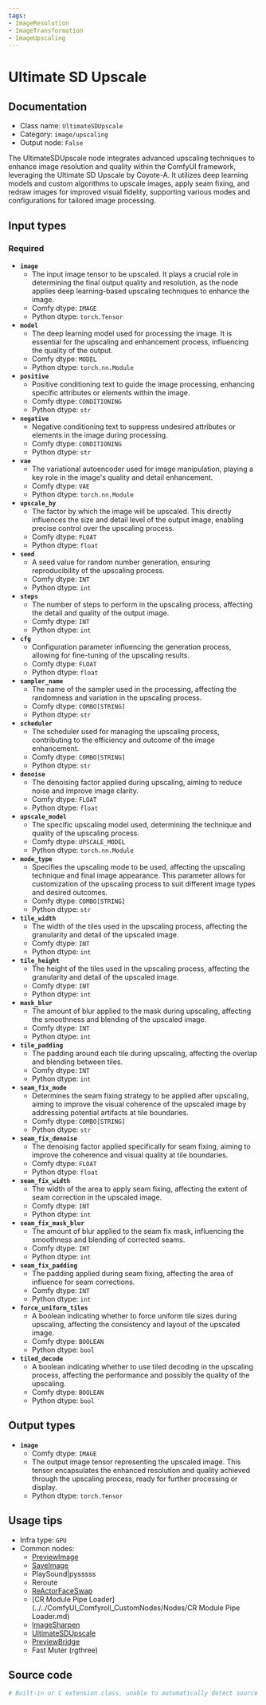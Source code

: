 ```yaml
---
tags:
- ImageResolution
- ImageTransformation
- ImageUpscaling
---
```


# Ultimate SD Upscale
## Documentation
- Class name: `UltimateSDUpscale`
- Category: `image/upscaling`
- Output node: `False`

The UltimateSDUpscale node integrates advanced upscaling techniques to enhance image resolution and quality within the ComfyUI framework, leveraging the Ultimate SD Upscale by Coyote-A. It utilizes deep learning models and custom algorithms to upscale images, apply seam fixing, and redraw images for improved visual fidelity, supporting various modes and configurations for tailored image processing.
## Input types
### Required
- **`image`**
    - The input image tensor to be upscaled. It plays a crucial role in determining the final output quality and resolution, as the node applies deep learning-based upscaling techniques to enhance the image.
    - Comfy dtype: `IMAGE`
    - Python dtype: `torch.Tensor`
- **`model`**
    - The deep learning model used for processing the image. It is essential for the upscaling and enhancement process, influencing the quality of the output.
    - Comfy dtype: `MODEL`
    - Python dtype: `torch.nn.Module`
- **`positive`**
    - Positive conditioning text to guide the image processing, enhancing specific attributes or elements within the image.
    - Comfy dtype: `CONDITIONING`
    - Python dtype: `str`
- **`negative`**
    - Negative conditioning text to suppress undesired attributes or elements in the image during processing.
    - Comfy dtype: `CONDITIONING`
    - Python dtype: `str`
- **`vae`**
    - The variational autoencoder used for image manipulation, playing a key role in the image's quality and detail enhancement.
    - Comfy dtype: `VAE`
    - Python dtype: `torch.nn.Module`
- **`upscale_by`**
    - The factor by which the image will be upscaled. This directly influences the size and detail level of the output image, enabling precise control over the upscaling process.
    - Comfy dtype: `FLOAT`
    - Python dtype: `float`
- **`seed`**
    - A seed value for random number generation, ensuring reproducibility of the upscaling process.
    - Comfy dtype: `INT`
    - Python dtype: `int`
- **`steps`**
    - The number of steps to perform in the upscaling process, affecting the detail and quality of the output image.
    - Comfy dtype: `INT`
    - Python dtype: `int`
- **`cfg`**
    - Configuration parameter influencing the generation process, allowing for fine-tuning of the upscaling results.
    - Comfy dtype: `FLOAT`
    - Python dtype: `float`
- **`sampler_name`**
    - The name of the sampler used in the processing, affecting the randomness and variation in the upscaling process.
    - Comfy dtype: `COMBO[STRING]`
    - Python dtype: `str`
- **`scheduler`**
    - The scheduler used for managing the upscaling process, contributing to the efficiency and outcome of the image enhancement.
    - Comfy dtype: `COMBO[STRING]`
    - Python dtype: `str`
- **`denoise`**
    - The denoising factor applied during upscaling, aiming to reduce noise and improve image clarity.
    - Comfy dtype: `FLOAT`
    - Python dtype: `float`
- **`upscale_model`**
    - The specific upscaling model used, determining the technique and quality of the upscaling process.
    - Comfy dtype: `UPSCALE_MODEL`
    - Python dtype: `torch.nn.Module`
- **`mode_type`**
    - Specifies the upscaling mode to be used, affecting the upscaling technique and final image appearance. This parameter allows for customization of the upscaling process to suit different image types and desired outcomes.
    - Comfy dtype: `COMBO[STRING]`
    - Python dtype: `str`
- **`tile_width`**
    - The width of the tiles used in the upscaling process, affecting the granularity and detail of the upscaled image.
    - Comfy dtype: `INT`
    - Python dtype: `int`
- **`tile_height`**
    - The height of the tiles used in the upscaling process, affecting the granularity and detail of the upscaled image.
    - Comfy dtype: `INT`
    - Python dtype: `int`
- **`mask_blur`**
    - The amount of blur applied to the mask during upscaling, affecting the smoothness and blending of the upscaled image.
    - Comfy dtype: `INT`
    - Python dtype: `int`
- **`tile_padding`**
    - The padding around each tile during upscaling, affecting the overlap and blending between tiles.
    - Comfy dtype: `INT`
    - Python dtype: `int`
- **`seam_fix_mode`**
    - Determines the seam fixing strategy to be applied after upscaling, aiming to improve the visual coherence of the upscaled image by addressing potential artifacts at tile boundaries.
    - Comfy dtype: `COMBO[STRING]`
    - Python dtype: `str`
- **`seam_fix_denoise`**
    - The denoising factor applied specifically for seam fixing, aiming to improve the coherence and visual quality at tile boundaries.
    - Comfy dtype: `FLOAT`
    - Python dtype: `float`
- **`seam_fix_width`**
    - The width of the area to apply seam fixing, affecting the extent of seam correction in the upscaled image.
    - Comfy dtype: `INT`
    - Python dtype: `int`
- **`seam_fix_mask_blur`**
    - The amount of blur applied to the seam fix mask, influencing the smoothness and blending of corrected seams.
    - Comfy dtype: `INT`
    - Python dtype: `int`
- **`seam_fix_padding`**
    - The padding applied during seam fixing, affecting the area of influence for seam corrections.
    - Comfy dtype: `INT`
    - Python dtype: `int`
- **`force_uniform_tiles`**
    - A boolean indicating whether to force uniform tile sizes during upscaling, affecting the consistency and layout of the upscaled image.
    - Comfy dtype: `BOOLEAN`
    - Python dtype: `bool`
- **`tiled_decode`**
    - A boolean indicating whether to use tiled decoding in the upscaling process, affecting the performance and possibly the quality of the upscaling.
    - Comfy dtype: `BOOLEAN`
    - Python dtype: `bool`
## Output types
- **`image`**
    - Comfy dtype: `IMAGE`
    - The output image tensor representing the upscaled image. This tensor encapsulates the enhanced resolution and quality achieved through the upscaling process, ready for further processing or display.
    - Python dtype: `torch.Tensor`
## Usage tips
- Infra type: `GPU`
- Common nodes:
    - [PreviewImage](../../Comfy/Nodes/PreviewImage.md)
    - [SaveImage](../../Comfy/Nodes/SaveImage.md)
    - PlaySound|pysssss
    - Reroute
    - [ReActorFaceSwap](../../comfyui-reactor-node/Nodes/ReActorFaceSwap.md)
    - [CR Module Pipe Loader](../../ComfyUI_Comfyroll_CustomNodes/Nodes/CR Module Pipe Loader.md)
    - [ImageSharpen](../../Comfy/Nodes/ImageSharpen.md)
    - [UltimateSDUpscale](../../ComfyUI_UltimateSDUpscale/Nodes/UltimateSDUpscale.md)
    - [PreviewBridge](../../ComfyUI-Impact-Pack/Nodes/PreviewBridge.md)
    - Fast Muter (rgthree)



## Source code
```python
# Built-in or C extension class, unable to automatically detect source code
```
